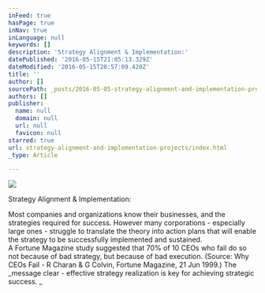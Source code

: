 ```yaml
---
inFeed: true
hasPage: true
inNav: true
inLanguage: null
keywords: []
description: 'Strategy Alignment & Implementation:'
datePublished: '2016-05-15T21:05:13.329Z'
dateModified: '2016-05-15T20:57:09.420Z'
title: ''
author: []
sourcePath: _posts/2016-05-05-strategy-alignment-and-implementation-projects.md
authors: []
publisher:
  name: null
  domain: null
  url: null
  favicon: null
starred: true
url: strategy-alignment-and-implementation-projects/index.html
_type: Article

---
```

![](https://the-grid-user-content.s3-us-west-2.amazonaws.com/4941e03a-0276-40e6-9132-897434ff2794.jpg)

Strategy Alignment & Implementation:

Most companies and organizations know their businesses, and the strategies required for success. However many corporations - especially large ones - struggle to translate the theory into action plans that will enable the strategy to be successfully implemented and sustained.   
A Fortune Magazine study suggested that 70% of 10 CEOs who fail do so not because of bad strategy, but because of bad execution. (Source: Why CEOs Fail - R Charan & G Colvin, Fortune Magazine, 21 Jun 1999.) The   
_message clear - effective strategy realization is key for achieving strategic success. _